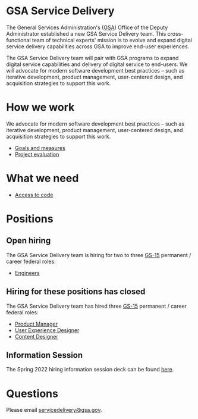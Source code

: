 # GSA Service Delivery

The General Services Administration's ([GSA](https://www.gsa.gov/)) Office of the Deputy Administrator established a new GSA Service Delivery team. This cross-functional team of technical experts' mission is to evolve and expand digital service delivery capabilities across GSA to improve end-user experiences.

The GSA Service Delivery team will pair with GSA programs to expand digital service capabilities and delivery of digital service to end-users. We will advocate for modern software development best practices – such as iterative development, product management, user-centered design, and acquisition strategies to support this work.

# How we work

We advocate for modern software development best practices – such as iterative development, product management, user-centered design, and acquisition strategies to support this work.

- [Goals and measures](Goals_Measures.md)
- [Project evaluation](Project_evaluation.md)

# What we need

- [Access to code](Working_on_Your_Code.md)

# Positions

## Open hiring

The GSA Service Delivery team is hiring for two to three [GS-15](https://www.opm.gov/policy-data-oversight/pay-leave/salaries-wages/2022/general-schedule/) permanent / career federal roles:

- [Engineers](team/engineers.md)

## Hiring for these positions has closed

The GSA Service Delivery team has hired three [GS-15](https://www.opm.gov/policy-data-oversight/pay-leave/salaries-wages/2022/general-schedule/) permanent / career federal roles:

- [Product Manager](team/Product_Manager.md)
- [User Experience Designer](team/User_Experience_Designer.md)
- [Content Designer](team/Content_Designer.md)

## Information Session

The Spring 2022 hiring information session deck can be found [here](team/GSA_Service_Delivery_Info_Session.pdf).

# Questions

Please email [servicedelivery@gsa.gov](mailto:servicedelivery@gsa.gov).


